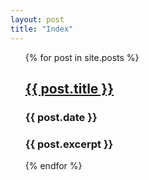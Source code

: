 ```yaml
---
layout: post
title: "Index"
---
```


<ul>
  {% for post in site.posts %}
    <h2><a href="{{ post.url }}">{{ post.title }}</a></h2>
    <h3>{{ post.date }}</h3>
    <h3>{{ post.excerpt }}</h3>
  {% endfor %}
</ul>
